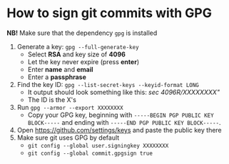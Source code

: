 # How to sign git commits with GPG

**NB!** Make sure that the dependency `gpg` is installed

1. Generate a key: `gpg --full-generate-key`
   * Select **RSA** and key size of **4096**
   * Let the key never expire (press **enter**)
   * Enter **name** and **email**
   * Enter a **passphrase**
2. Find the key ID: `gpg --list-secret-keys --keyid-format LONG`
   * It output should look something like this: *sec   4096R/XXXXXXXX"*
   * The ID is the X's
3. Run `gpg --armor --export XXXXXXXX`
   * Copy your GPG key, beginning with `-----BEGIN PGP PUBLIC KEY BLOCK-----` and ending with `-----END PGP PUBLIC KEY BLOCK-----`.
4. Open https://github.com/settings/keys and paste the public key
   there
5. Make sure git uses GPG by default
   * `git config --global user.signingkey XXXXXXXX`
   * `git config --global commit.gpgsign true`
